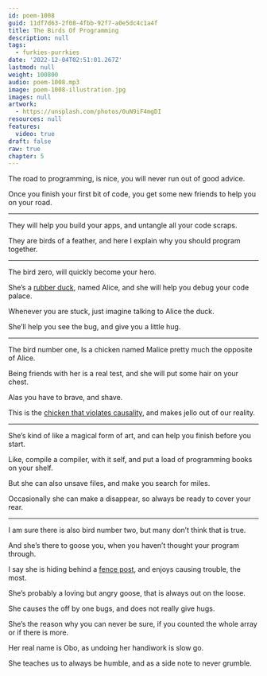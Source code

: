 ```yaml
---
id: poem-1008
guid: 11df7d63-2f08-4fbb-92f7-a0e5dc4c1a4f
title: The Birds Of Programming
description: null
tags:
  - furkies-purrkies
date: '2022-12-04T02:51:01.267Z'
lastmod: null
weight: 100800
audio: poem-1008.mp3
image: poem-1008-illustration.jpg
images: null
artwork:
  - https://unsplash.com/photos/0uN9iF4mgDI
resources: null
features:
  video: true
draft: false
raw: true
chapter: 5
---
```


The road to programming, is nice,
you will never run out of good advice.

Once you finish your first bit of code,
you get some new friends to help you on your road.

---

They will help you build your apps,
and  untangle all your code scraps.

They are birds of a feather,
and here I explain why you should program together.

---

The bird zero,
will quickly become your hero.

She’s a [rubber duck][0], named Alice,
and she will help you debug your code palace.

Whenever you are stuck,
just imagine talking to Alice the duck.

She’ll help you see the bug,
and give you a little hug.

---

The bird number one, Is a chicken named Malice
pretty much the opposite of Alice.

Being friends with her is a real test,
and she will put some hair on your chest.

Alas you have to brave,
and shave.

This is the [chicken that violates causality][1],
and makes jello out of our reality.

---

She’s kind of like a magical form of art,
and can help you finish before you start.

Like, compile a compiler, with it self,
and put a load of programming books on your shelf.

But she can also unsave files,
and make you search for miles.

Occasionally she can make a disappear,
so always be ready to cover your rear.


---

I am sure there is also bird number two,
but many don’t think that is true.

And she’s there to goose you,
when you haven’t thought your program through.

I say she is hiding behind a [fence post][2],
and enjoys causing trouble, the most.

She’s probably a loving but angry goose,
that is always out on the loose.

She causes the off by one bugs,
and does not really give hugs.

She’s the reason why you can never be sure,
if you counted the whole array or if there is more.

Her real name is Obo,
as undoing her handiwork is slow go.

She teaches us to always be humble,
and as a side note to never grumble.

[0]: https://en.wikipedia.org/wiki/Rubber_duck_debugging
[1]: https://en.wikipedia.org/wiki/Chicken_or_the_egg
[2]: https://en.wikipedia.org/wiki/Off-by-one_error
